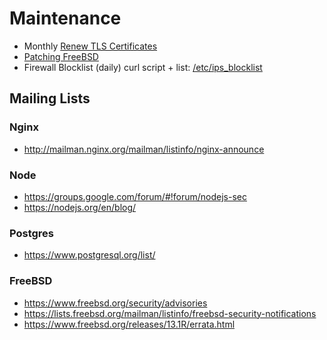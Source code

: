# Maintenance

- Monthly [Renew TLS Certificates](./create-tls-certs.md) 
- [Patching FreeBSD](./location-server/Reference%20FreeBSD%20Patching.md)
- Firewall Blocklist (daily) curl script + list: [/etc/ips_blocklist](location-server/etc/ips_blocklist)

## Mailing Lists

### Nginx
- http://mailman.nginx.org/mailman/listinfo/nginx-announce

### Node
- https://groups.google.com/forum/#!forum/nodejs-sec
- https://nodejs.org/en/blog/

### Postgres
- https://www.postgresql.org/list/

### FreeBSD
- https://www.freebsd.org/security/advisories
- https://lists.freebsd.org/mailman/listinfo/freebsd-security-notifications
- https://www.freebsd.org/releases/13.1R/errata.html


